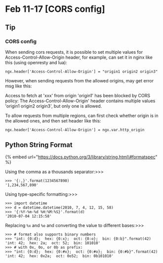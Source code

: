 # Feb 11-17 \[CORS config\]

## Tip

### CORS config

When sending cors requests, it is possible to set multiple values for Access-Control-Allow-Origin header, for example, can set it in nginx like this \(using openresty and lua\):

```text
ngx.header['Access-Control-Allow-Origin'] = "origin1 origin2 origin3"
```

 However, when sending requests from the allowed origins, may get error msg like this:

Access to fetch at 'xxx' from origin 'origin1' has been blocked by CORS policy: The Access-Control-Allow-Origin' header contains multiple values 'origin1 origin2 origin3', but only one is allowed.

To allow requests from multiple regions, can first check whether origin is in the allowed ones, and then set header like this:

```text
ngx.header['Access-Control-Allow-Origin'] = ngx.var.http_origin
```

##  Python String Format

{% embed url="https://docs.python.org/3/library/string.html\#formatspec" %}

Using the comma as a thousands separator:&gt;&gt;&gt;

```text
>>> '{:,}'.format(1234567890)
'1,234,567,890'
```

Using type-specific formatting:&gt;&gt;&gt;

```text
>>> import datetime
>>> d = datetime.datetime(2010, 7, 4, 12, 15, 58)
>>> '{:%Y-%m-%d %H:%M:%S}'.format(d)
'2010-07-04 12:15:58'
```

Replacing `%x` and `%o` and converting the value to different bases:&gt;&gt;&gt;

```text
>>> # format also supports binary numbers
>>> "int: {0:d};  hex: {0:x};  oct: {0:o};  bin: {0:b}".format(42)
'int: 42;  hex: 2a;  oct: 52;  bin: 101010'
>>> # with 0x, 0o, or 0b as prefix:
>>> "int: {0:d};  hex: {0:#x};  oct: {0:#o};  bin: {0:#b}".format(42)
'int: 42;  hex: 0x2a;  oct: 0o52;  bin: 0b101010'
```

